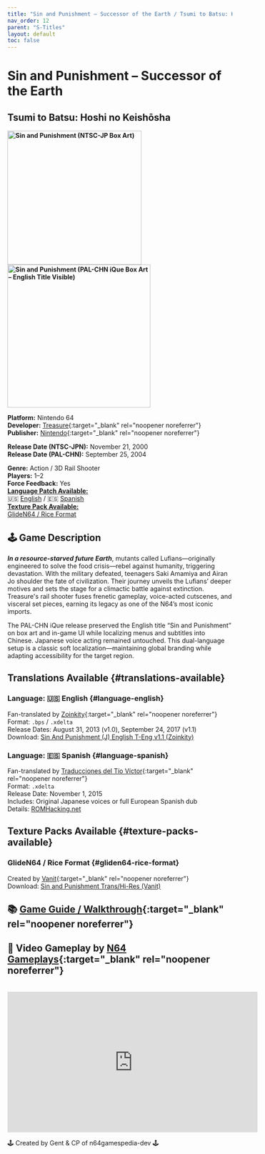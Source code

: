 ```yaml
---
title: "Sin and Punishment – Successor of the Earth / Tsumi to Batsu: Hoshi no Keishōsha"
nav_order: 12
parent: "S-Titles"
layout: default
toc: false
---
```


# Sin and Punishment – Successor of the Earth  
## Tsumi to Batsu: Hoshi no Keishōsha

<b>
<img src="https://images.launchbox-app.com/ff42abf1-ef83-48a4-ad46-ded95321a446.jpg" alt="Sin and Punishment (NTSC-JP Box Art)" width="300" />
<img src="https://images.launchbox-app.com/898ff916-4adc-4130-8d91-544d0b813d61.png" alt="Sin and Punishment (PAL-CHN iQue Box Art – English Title Visible)" width="320" />
</b>

**Platform:** Nintendo 64  
**Developer:** [Treasure](https://en.wikipedia.org/wiki/Treasure_(company)){:target="_blank" rel="noopener noreferrer"}  
**Publisher:** [Nintendo](https://en.wikipedia.org/wiki/Nintendo){:target="_blank" rel="noopener noreferrer"}  

**Release Date (NTSC-JPN):** November 21, 2000  
**Release Date (PAL-CHN):** September 25, 2004  

**Genre:** Action / 3D Rail Shooter  
**Players:** 1–2  
**Force Feedback:** Yes  
[**Language Patch Available:**](#translations-available)<br>
🇺🇸 [English](#language-english) / 🇪🇸 [Spanish](#language-spanish)<br>
[**Texture Pack Available:**](#texture-packs-available)<br>
[GlideN64 / Rice Format](#gliden64-rice-format)

## 🕹️ Game Description
<em><strong>In a resource-starved future Earth</strong></em>, mutants called Lufians—originally engineered to solve the food crisis—rebel against humanity, triggering devastation. With the military defeated, teenagers Saki Amamiya and Airan Jo shoulder the fate of civilization. Their journey unveils the Lufians’ deeper motives and sets the stage for a climactic battle against extinction. Treasure's rail shooter fuses frenetic gameplay, voice-acted cutscenes, and visceral set pieces, earning its legacy as one of the N64’s most iconic imports.

The PAL-CHN iQue release preserved the English title “Sin and Punishment” on box art and in-game UI while localizing menus and subtitles into Chinese. Japanese voice acting remained untouched. This dual-language setup is a classic soft localization—maintaining global branding while adapting accessibility for the target region.

## Translations Available {#translations-available}  
### Language: 🇺🇸 English {#language-english}  
Fan-translated by [Zoinkity](https://www.romhacking.net/community/803/){:target="_blank" rel="noopener noreferrer"}  
Format: `.bps` / `.xdelta`  
Release Dates: August 31, 2013 (v1.0), September 24, 2017 (v1.1)  
Download: [Sin And Punishment (J) English T-Eng v1.1 (Zoinkity)](https://www.n64gamespedia.com/wp-content/uploads/2025/08/Tsumi-to-Batsu-1.1.zip)

### Language: 🇪🇸 Spanish {#language-spanish}  
Fan-translated by [Traducciones del Tío Víctor](https://www.romhacking.net/community/1617/){:target="_blank" rel="noopener noreferrer"}  
Format: `.xdelta`  
Release Date: November 1, 2015  
Includes: Original Japanese voices or full European Spanish dub  
Details: [ROMHacking.net](https://www.romhacking.net/translations/2501/)

## Texture Packs Available {#texture-packs-available}  
### GlideN64 / Rice Format {#gliden64-rice-format}  
Created by [Vanit](http://www.emutalk.net/members/27265-Vanit){:target="_blank" rel="noopener noreferrer"}  
Download: [Sin and Punishment Trans/Hi-Res (Vanit)](https://www.n64textures.com/downloads/#Sin%20and%20Punishment%20Trans/Hi-Res)

## 📚 [Game Guide / Walkthrough](https://gamefaqs.gamespot.com/n64/366184-sin-and-punishment/faqs/14085){:target="_blank" rel="noopener noreferrer"}

## 🎥 Video Gameplay by [N64 Gameplays](https://www.youtube.com/@N64Gameplays){:target="_blank" rel="noopener noreferrer"}
<br />
<iframe width="560" height="315" src="https://www.youtube.com/embed/RvP3_SzpNpM" title="Sin and Punishment Gameplay – N64 Gameplays" frameborder="0" allowfullscreen></iframe>

🕹️ Created by Gent & CP of n64gamespedia-dev 🕹️

<!-- Vault Format: n64gamespedia-dev -->
<!-- Protocol Source: _vault-specs/format-protocol.md -->

